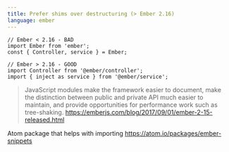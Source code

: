 ```yaml
---
title: Prefer shims over destructuring (> Ember 2.16)
language: ember
---
```


    // Ember < 2.16 - BAD
    import Ember from 'ember';
    const { Controller, service } = Ember;

    // Ember > 2.16 - GOOD
    import Controller from '@ember/controller';
    import { inject as service } from '@ember/service';

> JavaScript modules make the framework easier to document, make the distinction between public and private API much easier to maintain, and provide opportunities for performance work such as tree-shaking.
> https://emberjs.com/blog/2017/09/01/ember-2-15-released.html

Atom package that helps with importing https://atom.io/packages/ember-snippets
